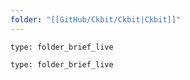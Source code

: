 ```yaml
---
folder: "[[GitHub/Ckbit/Ckbit|Ckbit]]"
---
```

```ccard
type: folder_brief_live
```

```ccard
type: folder_brief_live
```

